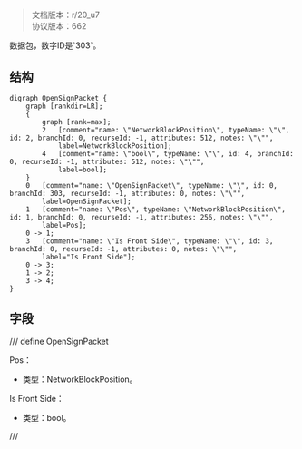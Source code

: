 # <!-- md:samp OpenSignPacket -->

> 文档版本：r/20_u7<br/>协议版本：662

<!-- md:samp OpenSignPacket -->数据包，数字ID是`303`。

## 结构

```viz
digraph OpenSignPacket {
	graph [rankdir=LR];
	{
		graph [rank=max];
		2	[comment="name: \"NetworkBlockPosition\", typeName: \"\", id: 2, branchId: 0, recurseId: -1, attributes: 512, notes: \"\"",
			label=NetworkBlockPosition];
		4	[comment="name: \"bool\", typeName: \"\", id: 4, branchId: 0, recurseId: -1, attributes: 512, notes: \"\"",
			label=bool];
	}
	0	[comment="name: \"OpenSignPacket\", typeName: \"\", id: 0, branchId: 303, recurseId: -1, attributes: 0, notes: \"\"",
		label=OpenSignPacket];
	1	[comment="name: \"Pos\", typeName: \"NetworkBlockPosition\", id: 1, branchId: 0, recurseId: -1, attributes: 256, notes: \"\"",
		label=Pos];
	0 -> 1;
	3	[comment="name: \"Is Front Side\", typeName: \"\", id: 3, branchId: 0, recurseId: -1, attributes: 0, notes: \"\"",
		label="Is Front Side"];
	0 -> 3;
	1 -> 2;
	3 -> 4;
}

```

## 字段

/// define
OpenSignPacket

Pos：[<!-- md:samp NetworkBlockPosition -->](../types/networkblockposition.md)

- 类型：NetworkBlockPosition。

Is Front Side：<!-- md:samp bool -->

- 类型：bool。


///
